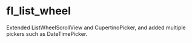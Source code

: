 # fl_list_wheel
Extended ListWheelScrollView and CupertinoPicker, and added multiple pickers such as DateTimePicker.
